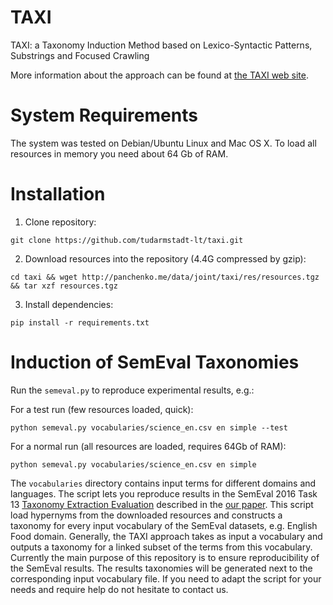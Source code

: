 # TAXI
TAXI: a Taxonomy Induction Method based on Lexico-Syntactic Patterns, Substrings and Focused Crawling

More information about the approach can be found at [the TAXI web site](http://tudarmstadt-lt.github.io/taxi).

# System Requirements

The system was tested on Debian/Ubuntu Linux and Mac OS X. To load all resources in memory you need about 64 Gb of RAM. 

# Installation 

1. Clone repository: 

  ```
  git clone https://github.com/tudarmstadt-lt/taxi.git
  ```

2. Download resources into the repository (4.4G compressed by gzip):

  ```
  cd taxi && wget http://panchenko.me/data/joint/taxi/res/resources.tgz && tar xzf resources.tgz
  ```

3. Install dependencies:

  ```
  pip install -r requirements.txt
  ```

# Induction of SemEval Taxonomies

Run the ```semeval.py``` to reproduce experimental results, e.g.:

For a test run (few resources loaded, quick):
```
python semeval.py vocabularies/science_en.csv en simple --test
```

For a normal run (all resources are loaded, requires 64Gb of RAM):
```
python semeval.py vocabularies/science_en.csv en simple
```
   
The ```vocabularies``` directory contains input terms for different domains and languages. The script lets you reproduce results in the SemEval 2016 Task 13 [Taxonomy Extraction Evaluation](http://alt.qcri.org/semeval2016/task13/) described in the [our paper](https://pdfs.semanticscholar.org/5719/932d8c194439dd08403bdb9df5ee30826e87.pdf). This script load hypernyms from the downloaded resources and constructs a taxonomy for every input vocabulary of the SemEval datasets, e.g. English Food domain. Generally, the TAXI approach takes as input a vocabulary and outputs a taxonomy for a linked subset of the terms from this vocabulary. Currently the main purpose of this repository is to ensure reproducibility of the SemEval results. The results taxonomies will be generated next to the corresponding input vocabulary file. If you need to adapt the script for your needs and require help do not hesitate to contact us.  
